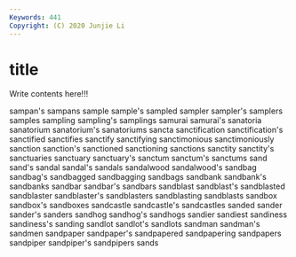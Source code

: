 ```yaml
---
Keywords: 441
Copyright: (C) 2020 Junjie Li
---
```


# title

Write contents here!!!
 
sampan's 
sampans 
sample 
sample's 
sampled
sampler 
sampler's 
samplers 
samples 
sampling 
sampling's 
samplings 
samurai 
samurai's 
sanatoria
sanatorium 
sanatorium's 
sanatoriums 
sancta 
sanctification 
sanctification's 
sanctified 
sanctifies 
sanctify 
sanctifying
sanctimonious 
sanctimoniously 
sanction 
sanction's 
sanctioned 
sanctioning 
sanctions 
sanctity 
sanctity's 
sanctuaries
sanctuary 
sanctuary's 
sanctum 
sanctum's 
sanctums 
sand 
sand's 
sandal 
sandal's 
sandals
sandalwood 
sandalwood's 
sandbag 
sandbag's 
sandbagged 
sandbagging 
sandbags 
sandbank 
sandbank's 
sandbanks
sandbar 
sandbar's 
sandbars 
sandblast 
sandblast's 
sandblasted 
sandblaster 
sandblaster's 
sandblasters 
sandblasting
sandblasts 
sandbox 
sandbox's 
sandboxes 
sandcastle 
sandcastle's 
sandcastles 
sanded 
sander 
sander's
sanders 
sandhog 
sandhog's 
sandhogs 
sandier 
sandiest 
sandiness 
sandiness's 
sanding 
sandlot
sandlot's 
sandlots 
sandman 
sandman's 
sandmen 
sandpaper 
sandpaper's 
sandpapered 
sandpapering 
sandpapers
sandpiper 
sandpiper's 
sandpipers 
sands 
